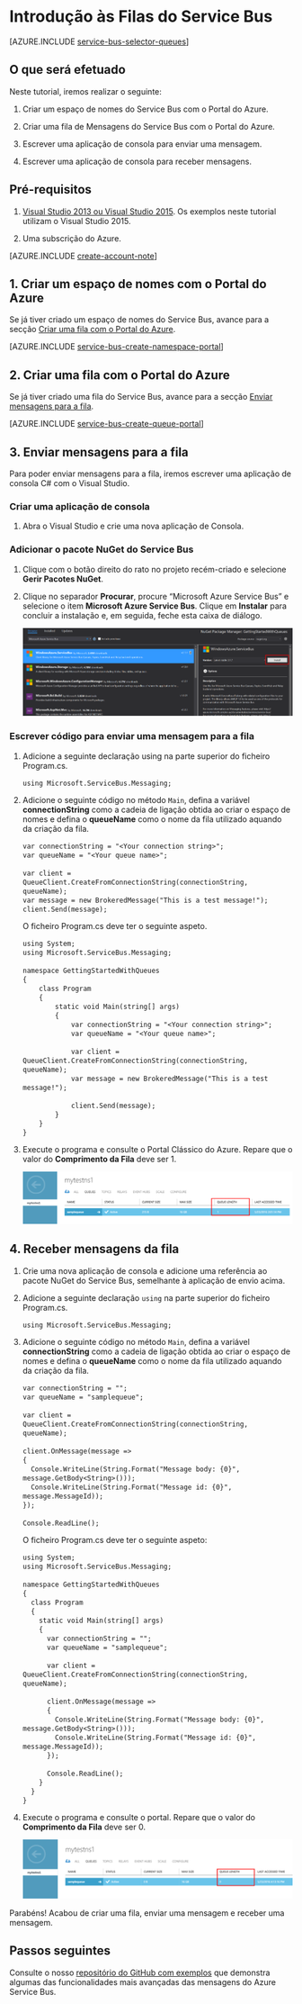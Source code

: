 <properties
    pageTitle="Introdução às filas do Service Bus | Microsoft Azure"
    description="Como escrever uma aplicação de consola C# para as mensagens do Service Bus"
    services="service-bus"
    documentationCenter=".net"
    authors="jtaubensee"
    manager="timlt"
    editor=""/>

<tags
    ms.service="service-bus"
    ms.devlang="tbd"
    ms.topic="get-started-article"
    ms.tgt_pltfrm="dotnet"
    ms.workload="na"
    ms.date="06/07/2016"
    ms.author="jotaub;sethm"/>

# Introdução às Filas do Service Bus

[AZURE.INCLUDE [service-bus-selector-queues](../../includes/service-bus-selector-queues.md)]

## O que será efetuado

Neste tutorial, iremos realizar o seguinte:

1. Criar um espaço de nomes do Service Bus com o Portal do Azure.

2. Criar uma fila de Mensagens do Service Bus com o Portal do Azure.

3. Escrever uma aplicação de consola para enviar uma mensagem.

4. Escrever uma aplicação de consola para receber mensagens.

## Pré-requisitos

1. [Visual Studio 2013 ou Visual Studio 2015](http://www.visualstudio.com). Os exemplos neste tutorial utilizam o Visual Studio 2015.

2. Uma subscrição do Azure.

[AZURE.INCLUDE [create-account-note](../../includes/create-account-note.md)]

## 1. Criar um espaço de nomes com o Portal do Azure

Se já tiver criado um espaço de nomes do Service Bus, avance para a secção [Criar uma fila com o Portal do Azure](#2-create-a-queue-using-the-azure-portal).

[AZURE.INCLUDE [service-bus-create-namespace-portal](../../includes/service-bus-create-namespace-portal.md)]

## 2. Criar uma fila com o Portal do Azure

Se já tiver criado uma fila do Service Bus, avance para a secção [Enviar mensagens para a fila](#3-send-messages-to-the-queue).

[AZURE.INCLUDE [service-bus-create-queue-portal](../../includes/service-bus-create-queue-portal.md)]

## 3. Enviar mensagens para a fila

Para poder enviar mensagens para a fila, iremos escrever uma aplicação de consola C# com o Visual Studio.

### Criar uma aplicação de consola

1. Abra o Visual Studio e crie uma nova aplicação de Consola.

### Adicionar o pacote NuGet do Service Bus

1. Clique com o botão direito do rato no projeto recém-criado e selecione **Gerir Pacotes NuGet**.

2. Clique no separador **Procurar**, procure “Microsoft Azure Service Bus” e selecione o item **Microsoft Azure Service Bus**. Clique em **Instalar** para concluir a instalação e, em seguida, feche esta caixa de diálogo.

    ![Selecionar um pacote NuGet][nuget-pkg]

### Escrever código para enviar uma mensagem para a fila

1. Adicione a seguinte declaração using na parte superior do ficheiro Program.cs.

    ```
    using Microsoft.ServiceBus.Messaging;
    ```
    
2. Adicione o seguinte código no método `Main`, defina a variável **connectionString** como a cadeia de ligação obtida ao criar o espaço de nomes e defina o **queueName** como o nome da fila utilizado aquando da criação da fila.

    ```
    var connectionString = "<Your connection string>";
    var queueName = "<Your queue name>";
  
    var client = QueueClient.CreateFromConnectionString(connectionString, queueName);
    var message = new BrokeredMessage("This is a test message!");
    client.Send(message);
    ```

    O ficheiro Program.cs deve ter o seguinte aspeto.

    ```
    using System;
    using Microsoft.ServiceBus.Messaging;

    namespace GettingStartedWithQueues
    {
        class Program
        {
            static void Main(string[] args)
            {
                var connectionString = "<Your connection string>";
                var queueName = "<Your queue name>";

                var client = QueueClient.CreateFromConnectionString(connectionString, queueName);
                var message = new BrokeredMessage("This is a test message!");

                client.Send(message);
            }
        }
    }
    ```
  
3. Execute o programa e consulte o Portal Clássico do Azure. Repare que o valor do **Comprimento da Fila** deve ser 1.
    
      ![Comprimento da fila][queue-length-send]
    
## 4. Receber mensagens da fila

1. Crie uma nova aplicação de consola e adicione uma referência ao pacote NuGet do Service Bus, semelhante à aplicação de envio acima.

2. Adicione a seguinte declaração `using` na parte superior do ficheiro Program.cs.
  
    ```
    using Microsoft.ServiceBus.Messaging;
    ```
  
3. Adicione o seguinte código no método `Main`, defina a variável **connectionString** como a cadeia de ligação obtida ao criar o espaço de nomes e defina o **queueName** como o nome da fila utilizado aquando da criação da fila.

    ```
    var connectionString = "";
    var queueName = "samplequeue";
  
    var client = QueueClient.CreateFromConnectionString(connectionString, queueName);
  
    client.OnMessage(message =>
    {
      Console.WriteLine(String.Format("Message body: {0}", message.GetBody<String>()));
      Console.WriteLine(String.Format("Message id: {0}", message.MessageId));
    });
  
    Console.ReadLine();
    ```

    O ficheiro Program.cs deve ter o seguinte aspeto:

    ```
    using System;
    using Microsoft.ServiceBus.Messaging;
  
    namespace GettingStartedWithQueues
    {
      class Program
      {
        static void Main(string[] args)
        {
          var connectionString = "";
          var queueName = "samplequeue";
  
          var client = QueueClient.CreateFromConnectionString(connectionString, queueName);
  
          client.OnMessage(message =>
          {
            Console.WriteLine(String.Format("Message body: {0}", message.GetBody<String>()));
            Console.WriteLine(String.Format("Message id: {0}", message.MessageId));
          });
  
          Console.ReadLine();
        }
      }
    }
    ```
  
4. Execute o programa e consulte o portal. Repare que o valor do **Comprimento da Fila** deve ser 0.

    ![Comprimento da fila][queue-length-receive]
  
Parabéns! Acabou de criar uma fila, enviar uma mensagem e receber uma mensagem.

## Passos seguintes

Consulte o nosso [repositório do GitHub com exemplos](https://github.com/Azure-Samples/azure-servicebus-messaging-samples) que demonstra algumas das funcionalidades mais avançadas das mensagens do Azure Service Bus.

<!--Image references-->

[nuget-pkg]: ./media/service-bus-dotnet-get-started-with-queues/nuget-package.png
[queue-length-send]: ./media/service-bus-dotnet-get-started-with-queues/queue-length-send.png
[queue-length-receive]: ./media/service-bus-dotnet-get-started-with-queues/queue-length-receive.png


<!--Reference style links - using these makes the source content way more readable than using inline links-->

[github-samples]: https://github.com/Azure-Samples/azure-servicebus-messaging-samples


<!--HONumber=Aug16_HO1-->


